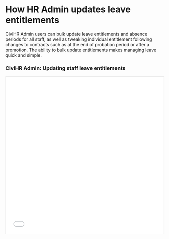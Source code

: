 How HR Admin updates leave entitlements
==========

CiviHR Admin users can bulk update leave entitlements and absence periods for all staff, as well as tweaking individual entitlement following changes to contracts such as at the end of probation period or after a promotion. The ability to bulk update entitlements makes managing leave quick and simple. 
 
### CiviHR Admin: Updating staff leave entitlements

<p style="border: 2px solid #ebebeb; min-width: 100%; border-bottom: 0 none; height: 501px;"><iframe style="border: 0 none; min-width: 100%" src="//www.iorad.com/player/88906/CiviHR-Admin--Updating-Leave-Entitlem?src=iframe" width="100%" height="500px" allowfullscreen="true"></iframe></p><p style="display: none;"><p style="display: none;">To bulk update leave entitlement, go to the admin menu and click&amp;nbsp;&lt;b&gt;Administer&lt;/b&gt;.&amp;nbsp;&lt;br&gt;</p><p style="display: none;">Click&amp;nbsp;&lt;span&gt;&lt;i&gt;&lt;b&gt;Leave/Absence&amp;gt; Leave and Absence Periods.&lt;/b&gt;&lt;/i&gt;&lt;/span&gt;&lt;br&gt;</p><p style="display: none;">This is the leave entitlement page. Here users can define entitlement periods for the whole organisation.&lt;br&gt;&lt;br&gt;Click &lt;span&gt;&lt;i&gt;&lt;b&gt;                                Add new entitlement period&amp;nbsp;&lt;/b&gt;&lt;/i&gt;.&lt;/span&gt;</p><p style="display: none;">Enter a title for the new leave period.</p><p style="display: none;">Add the start and end dates.</p><p style="display: none;"></p><p style="display: none;">Enter the Order.&amp;nbsp;Order represents the positioning of the entitlement period in the table display. Here the default is 3 because there is already 2 absence periods saved in the system&lt;b&gt;&lt;br&gt;&lt;/b&gt;&lt;br&gt;&lt;br&gt;</p><p style="display: none;">Click &lt;span class=&quot;&quot;&gt;&lt;i&gt;&lt;b&gt;Save.&lt;/b&gt;&lt;/i&gt;&lt;/span&gt;</p><p style="display: none;">This brings you back to the Absence Periods page.&amp;nbsp;</p><p style="display: none;">Click&amp;nbsp;&lt;span&gt;&lt;i&gt;&lt;b&gt;Manage Entitlements&amp;nbsp;&lt;/b&gt;&lt;/i&gt;to view and edit all staff entitlements.&lt;/span&gt;&lt;br&gt;</p><p style="display: none;">Click &lt;span class=&quot;&quot;&gt;&lt;i&gt;&lt;b&gt; Yes.&lt;/b&gt;&lt;/i&gt;&lt;/span&gt;</p><p style="display: none;">This is the leave entitlement calculation page for all staff members.&lt;br&gt;Each leave type is colour coded and listed against the entitlement for this period. &lt;br&gt;&lt;br&gt;</p><p style="display: none;">To correct an error or immediately change an individual&apos;s entitlement, click the blue pencil to &lt;b&gt;Override&lt;/b&gt;.&amp;nbsp;</p><p style="display: none;">Enter the new amount.</p><p style="display: none;">Click &lt;span class=&quot;&quot;&gt;&lt;i&gt;&lt;b&gt;Save and go to the next period.&lt;/b&gt;&lt;/i&gt;&lt;/span&gt;</p><p style="display: none;">The e&lt;span class=&quot;&quot;&gt;ntitlements were successfully updated.&lt;i&gt;&lt;b&gt;&lt;/b&gt;&lt;/i&gt;&lt;/span&gt;</p><p style="display: none;">The Maternity allowance now reads as 80 days.</p><p style="display: none;">For individual, contractural changes, go to the staff contract records to update leave entitlement. &lt;br&gt;</p><p style="display: none;">Click &lt;span class=&quot;&quot;&gt;&lt;i&gt;&lt;b&gt;              Job Contract.&lt;/b&gt;&lt;/i&gt;&lt;/span&gt;</p><p style="display: none;">Click &lt;span class=&quot;&quot;&gt;&lt;i&gt;&lt;b&gt;                         View current revision&amp;nbsp;&lt;/b&gt;&lt;/i&gt;to see current leave entitlement.&lt;/span&gt;</p><p style="display: none;">Click &lt;span class=&quot;&quot;&gt;&lt;i&gt;&lt;b&gt;Leave.&lt;/b&gt;&lt;/i&gt;&lt;/span&gt;</p><p style="display: none;">Check current entitlement. Click&amp;nbsp;&lt;b&gt;&lt;i&gt;x&amp;nbsp;&lt;/i&gt;&lt;/b&gt;&lt;i&gt;&lt;/i&gt;to exit.</p><p style="display: none;">To alter existing entitlement, click&amp;nbsp;&lt;span&gt;&lt;i&gt;&lt;b&gt;Change terms.&lt;/b&gt;&lt;/i&gt;&lt;/span&gt;&lt;br&gt;</p><p style="display: none;">Click &lt;span class=&quot;&quot;&gt;&lt;i&gt;&lt;b&gt;Leave.&lt;/b&gt;&lt;/i&gt;&lt;/span&gt;</p><p style="display: none;">Select the leave entitlement that needs amending.&amp;nbsp;</p><p style="display: none;">Enter the new amount, then click&amp;nbsp;&lt;b&gt;&lt;i&gt;Save and Make a New Revision.&lt;/i&gt;&lt;/b&gt;</p><p style="display: none;">Click &lt;span class=&quot;&quot;&gt;&lt;i&gt;&lt;b&gt;Proceed.&lt;/b&gt;&lt;/i&gt;&lt;/span&gt;</p><p style="display: none;">Now select a reason for the change.&amp;nbsp;&lt;br&gt;</p><p style="display: none;">Choose the relevant response.&amp;nbsp;&lt;br&gt;</p><p style="display: none;">Select the date on which the new entitlement will come into effect.&lt;br&gt;</p><p style="display: none;"></p><p style="display: none;">Click &lt;span class=&quot;&quot;&gt;&lt;i&gt;&lt;b&gt;Save and done.&lt;/b&gt;&lt;/i&gt;&lt;/span&gt;</p><p style="display: none;">Check all entitlement. Click &lt;span class=&quot;&quot;&gt;&lt;i&gt;&lt;b&gt;Save and go to the next period.&lt;/b&gt;&lt;/i&gt;&lt;/span&gt;</p><p style="display: none;">The amendment has been made .</p></p>

